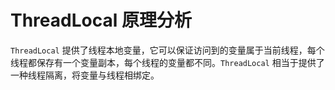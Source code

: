 # ThreadLocal 原理分析
`ThreadLocal` 提供了线程本地变量，它可以保证访问到的变量属于当前线程，每个线程都保存有一个变量副本，每个线程的变量都不同。`ThreadLocal` 相当于提供了一种线程隔离，将变量与线程相绑定。